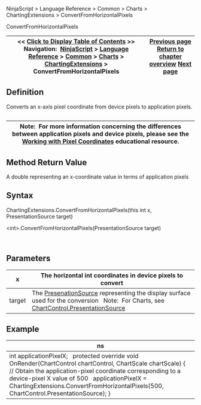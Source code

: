 ﻿


NinjaScript \> Language Reference \> Common \> Charts \> ChartingExtensions \> ConvertFromHorizontalPixels






















ConvertFromHorizontalPixels







| \<\< [Click to Display Table of Contents](convertfromhorizontalpixels.md) \>\> **Navigation:**     [NinjaScript](ninjascript-1.md) \> [Language Reference](language_reference_wip-1.md) \> [Common](common-1.md) \> [Charts](chart-1.md) \> [ChartingExtensions](chartingextensions-1.md) \> ConvertFromHorizontalPixels | [Previous page](chartingextensions-1.md) [Return to chapter overview](chartingextensions-1.md) [Next page](convertfromverticalpixels-1.md) |
| --- | --- |











## Definition


Converts an x\-axis pixel coordinate from device pixels to application pixels.


## 




| Note:  For more information concerning the differences between application pixels and device pixels, please see the [Working with Pixel Coordinates](working_with_pixel_coordinates-1.md) educational resource. |
| --- |



## 


## 


## Method Return Value


A double representing an x\-coordinate value in terms of application pixels


## 


## Syntax


ChartingExtensions.ConvertFromHorizontalPixels(this int x, PresentationSource target)  

\<int\>.ConvertFromHorizontalPixels(PresentationSource target)


 


## Parameters




| x | The horizontal int coordinates in device pixels to convert |
| --- | --- |
| target | The [PresenationSource](https://msdn.microsoft.com/en-us/library/system.windows.presentationsource(v=vs.110).aspx) representing the display surface used for the conversion   Note:  For Charts, see [ChartControl.PresentationSource](presentationsource-1.md) |



## 


## 


## Example




| ns |
| --- |
| int applicationPixelX;   protected override void OnRender(ChartControl chartControl, ChartScale chartScale) {    // Obtain the application\-pixel coordinate corresponding to a device\-pixel X value of 500    applicationPixelX \= ChartingExtensions.ConvertFromHorizontalPixels(500, ChartControl.PresentationSource); } |









